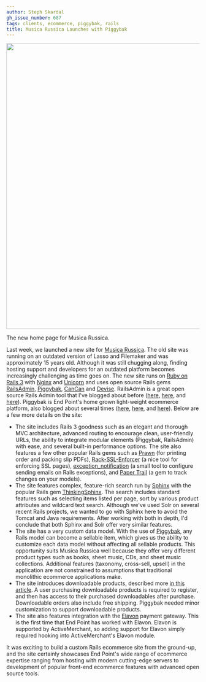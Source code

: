 ```yaml
---
author: Steph Skardal
gh_issue_number: 687
tags: clients, ecommerce, piggybak, rails
title: Musica Russica Launches with Piggybak
---
```


<a href="http://www.musicarussica.com/"><img border="0" src="/blog/2012/09/03/musica-russica-launches-piggybak/image-0.png" width="745"/></a>

The new home page for Musica Russica.

Last week, we launched a new site for [Musica Russica](http://www.musicarussica.com/). The old site was running on an outdated version of Lasso and Filemaker and was approximately 15 years old. Although it was still chugging along, finding hosting support and developers for an outdated platform becomes increasingly challenging as time goes on. The new site runs on [Ruby on Rails 3](http://rubyonrails.org/) with [Nginx](http://nginx.org/) and [Unicorn](http://unicorn.bogomips.org/) and uses open source Rails gems [RailsAdmin](https://github.com/sferik/rails_admin), [Piggybak](https://github.com/piggybak/piggybak), [CanCan](https://github.com/ryanb/cancan) and [Devise](https://github.com/plataformatec/devise). RailsAdmin is a great open source Rails Admin tool that I've blogged about before ([here](/blog/2011/08/09/railsadmin-gem-ecommerce), [here](/blog/2012/03/28/cancan-railsadmin), and [here](/blog/2012/02/01/railsadmin-import-part-2)). Piggybak is End Point's home grown light-weight ecommerce platform, also blogged about several times ([here](/blog/2012/01/06/piggybak-mountable-ecommerce-ruby-on), [here](/blog/2012/01/13/activerecord-callbacks-ecommerce-order), and [here](/blog/2012/06/22/rbenv-passenger-upgrade)). Below are a few more details on the site:

- The site includes Rails 3 goodness such as an elegant and thorough MVC architecture, advanced routing to encourage clean, user-friendly URLs, the ability to integrate modular elements (Piggybak, RailsAdmin) with ease, and several built-in performance options. The site also features a few other popular Rails gems such as [Prawn](http://prawn.majesticseacreature.com/) (for printing order and packing slip PDFs), [Rack-SSL-Enforcer](https://github.com/tobmatth/rack-ssl-enforcer) (a nice tool for enforcing SSL pages), [exception_notification](https://github.com/rails/exception_notification) (a small tool to configure sending emails on Rails exceptions), and [Paper Trail](https://github.com/airblade/paper_trail) (a gem to track changes on your models).
- The site features complex, feature-rich search run by [Sphinx](http://sphinxsearch.com/) with the popular Rails gem [ThinkingSphinx](http://pat.github.com/ts/en/). The search includes standard features such as selecting items listed per page, sort by various product attributes and wildcard text search. Although we've used Solr on several recent Rails projects, we wanted to go with Sphinx here to avoid the Tomcat and Java requirements. After working with both in depth, I'd conclude that both Sphinx and Solr offer very similar features.
- The site has a very custom data model. With the use of [Piggybak](https://github.com/piggybak/piggybak), any Rails model can become a sellable item, which gives us the ability to customize each data model without affecting all sellable products. This opportunity suits Musica Russica well because they offer very different product types such as books, sheet music, CDs, and sheet music collections. Additional features (taxonomy, cross-sell, upsell) in the application are not constrained to assumptions that traditional monolithic ecommerce applications make.
- The site introduces downloadable products, described more [in this article](/blog/2012/02/08/download-functionality-rails-ecommerce). A user purchasing downloadable products is required to register, and then has access to their purchased downloadables after purchase. Downloadable orders also include free shipping. Piggybak needed minor customization to support downloadable products.
- The site also features integration with the [Elavon](http://gateway.elavon.com/) payment gateway. This is the first time that End Point has worked with Elavon. Elavon is supported by ActiveMerchant, so adding support for Elavon simply required hooking into ActiveMerchant's Elavon module.

It was exciting to build a custom Rails ecommerce site from the ground-up, and the site certainly showcases End Point's wide range of ecommerce expertise ranging from hosting with modern cutting-edge servers to development of popular front-end ecommerce features with advanced open source tools.
